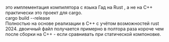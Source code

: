  это имплементация компилятора с языка Гад на Rust , а не на С++    
 практически это проект для cargo.  
 cargo build --release  
 Полностью на основе реализации в C++ c учётом возможностей rust 2024.
 двоичный файл получается примерно в полтора раза короче чем после сборки на С++ - если сравнивать при статической компоновке.
